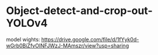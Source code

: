 # Object-detect-and-crop-out-YOLOv4

model wights: https://drive.google.com/file/d/1fYyk0d-wGrb0BiZfvOINFJWzJ-MAmszr/view?usp=sharing
